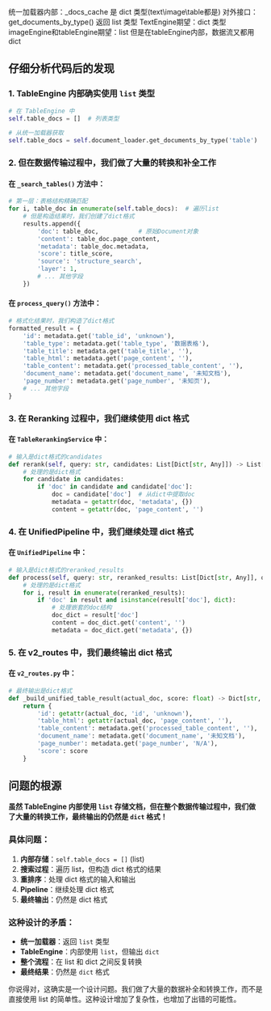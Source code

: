 
统一加载器内部：_docs_cache 是 dict 类型(text\image\table都是)
对外接口：get_documents_by_type() 返回 list 类型
TextEngine期望：dict 类型
imageEngine和tableEngine期望：list
但是在tableEngine内部，数据流又都用dict



## 仔细分析代码后的发现

### 1. **TableEngine 内部确实使用 `list` 类型**

```python
# 在 TableEngine 中
self.table_docs = []  # 列表类型

# 从统一加载器获取
self.table_docs = self.document_loader.get_documents_by_type('table')  # 返回list
```

### 2. **但在数据传输过程中，我们做了大量的转换和补全工作**

#### 在 `_search_tables()` 方法中：
```python
# 第一层：表格结构精确匹配
for i, table_doc in enumerate(self.table_docs):  # 遍历list
    # 但是构造结果时，我们创建了dict格式
    results.append({
        'doc': table_doc,           # 原始Document对象
        'content': table_doc.page_content,
        'metadata': table_doc.metadata,
        'score': title_score,
        'source': 'structure_search',
        'layer': 1,
        # ... 其他字段
    })
```

#### 在 `process_query()` 方法中：
```python
# 格式化结果时，我们构造了dict格式
formatted_result = {
    'id': metadata.get('table_id', 'unknown'),
    'table_type': metadata.get('table_type', '数据表格'),
    'table_title': metadata.get('table_title', ''),
    'table_html': metadata.get('page_content', ''),
    'table_content': metadata.get('processed_table_content', ''),
    'document_name': metadata.get('document_name', '未知文档'),
    'page_number': metadata.get('page_number', '未知页'),
    # ... 其他字段
}
```

### 3. **在 Reranking 过程中，我们继续使用 dict 格式**

#### 在 `TableRerankingService` 中：
```python
# 输入是dict格式的candidates
def rerank(self, query: str, candidates: List[Dict[str, Any]]) -> List[Dict[str, Any]]:
    # 处理的是dict格式
    for candidate in candidates:
        if 'doc' in candidate and candidate['doc']:
            doc = candidate['doc']  # 从dict中提取doc
            metadata = getattr(doc, 'metadata', {})
            content = getattr(doc, 'page_content', '')
```

### 4. **在 UnifiedPipeline 中，我们继续处理 dict 格式**

#### 在 `UnifiedPipeline` 中：
```python
# 输入是dict格式的reranked_results
def process(self, query: str, reranked_results: List[Dict[str, Any]], query_type: str = None):
    # 处理的是dict格式
    for i, result in enumerate(reranked_results):
        if 'doc' in result and isinstance(result['doc'], dict):
            # 处理嵌套的doc结构
            doc_dict = result['doc']
            content = doc_dict.get('content', '')
            metadata = doc_dict.get('metadata', {})
```

### 5. **在 v2_routes 中，我们最终输出 dict 格式**

#### 在 `v2_routes.py` 中：
```python
# 最终输出是dict格式
def _build_unified_table_result(actual_doc, score: float) -> Dict[str, Any]:
    return {
        'id': getattr(actual_doc, 'id', 'unknown'),
        'table_html': getattr(actual_doc, 'page_content', ''),
        'table_content': metadata.get('processed_table_content', ''),
        'document_name': metadata.get('document_name', '未知文档'),
        'page_number': metadata.get('page_number', 'N/A'),
        'score': score
    }
```

## 问题的根源

**虽然 TableEngine 内部使用 `list` 存储文档，但在整个数据传输过程中，我们做了大量的转换工作，最终输出的仍然是 `dict` 格式！**

### 具体问题：

1. **内部存储**：`self.table_docs = []` (list)
2. **搜索过程**：遍历 list，但构造 dict 格式的结果
3. **重排序**：处理 dict 格式的输入和输出
4. **Pipeline**：继续处理 dict 格式
5. **最终输出**：仍然是 dict 格式

### 这种设计的矛盾：

- **统一加载器**：返回 `list` 类型
- **TableEngine**：内部使用 `list`，但输出 `dict`
- **整个流程**：在 list 和 dict 之间反复转换
- **最终结果**：仍然是 `dict` 格式

你说得对，这确实是一个设计问题。我们做了大量的数据补全和转换工作，而不是直接使用 list 的简单性。这种设计增加了复杂性，也增加了出错的可能性。